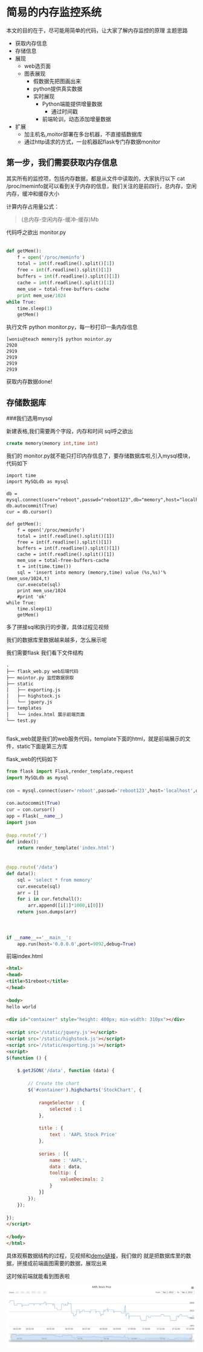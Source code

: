 # 简易的内存监控系统

本文的目的在于，尽可能用简单的代码，让大家了解内存监控的原理
主题思路
* 获取内存信息
* 存储信息
* 展现
    - web选页面
    - 图表展现
        + 假数据先把图画出来
        + python提供真实数据
        + 实时展现
            * Python端能提供增量数据
                - 通过时间戳
            * 前端轮训，动态添加增量数据
* 扩展
    - 加主机名,moitor部署在多台机器，不直接插数据库
    - 通过http请求的方式，一台机器起flask专门存数据monitor

## 第一步，我们需要获取内存信息

其实所有的监控项，包括内存数据，都是从文件中读取的，大家执行以下 cat /proc/meminfo就可以看到关于内存的信息，我们关注的是前四行，总内存，空闲内存，缓冲和缓存大小

计算内存占用量公式：
> (总内存-空闲内存-缓冲-缓存)Mb

代码呼之欲出 monitor.py

```python

def getMem():
    f = open('/proc/meminfo')
    total = int(f.readline().split()[1])
    free = int(f.readline().split()[1])
    buffers = int(f.readline().split()[1])
    cache = int(f.readline().split()[1])
    mem_use = total-free-buffers-cache
    print mem_use/1024
while True:
    time.sleep(1)
    getMem()

```

执行文件 python monitor.py，每一秒打印一条内存信息

```
[woniu@teach memory]$ python mointor.py 
2920
2919
2919
2919
2919

```


获取内存数据done!

## 存储数据库

###我们选用mysql 

新建表格,我们需要两个字段，内存和时间 sql呼之欲出

```sql
create memory(memory int,time int)
```

我们的 monitor.py就不能只打印内存信息了，要存储数据库啦,引入mysql模块，代码如下

```
import time
import MySQLdb as mysql

db = mysql.connect(user="reboot",passwd="reboot123",db="memory",host="localhost")
db.autocommit(True)
cur = db.cursor()

def getMem():
    f = open('/proc/meminfo')
    total = int(f.readline().split()[1])
    free = int(f.readline().split()[1])
    buffers = int(f.readline().split()[1])
    cache = int(f.readline().split()[1])
    mem_use = total-free-buffers-cache
    t = int(time.time())
    sql = 'insert into memory (memory,time) value (%s,%s)'%(mem_use/1024,t)
    cur.execute(sql)
    print mem_use/1024
    #print 'ok'
while True:
    time.sleep(1)
    getMem()

```

多了拼接sql和执行的步骤，具体过程见视频

我们的数据库里数据越来越多，怎么展示呢

我们需要flask
我们看下文件结构

```
.
├── flask_web.py web后端代码
├── mointor.py 监控数据获取
├── static
│   ├── exporting.js
│   ├── highstock.js
│   └── jquery.js
├── templates
│   └── index.html 展示前端页面
└── test.py


```

flask_web就是我们的web服务代码，template下面的html，就是前端展示的文件，static下面是第三方库

flask_web的代码如下

```python
from flask import Flask,render_template,request
import MySQLdb as mysql

con = mysql.connect(user='reboot',passwd='reboot123',host='localhost',db='memory')

con.autocommit(True)
cur = con.cursor()
app = Flask(__name__)
import json

@app.route('/')
def index():
    return render_template('index.html')


@app.route('/data')
def data():
    sql = 'select * from memory'
    cur.execute(sql)
    arr = []
    for i in cur.fetchall():
        arr.append([i[1]*1000,i[0]])
    return json.dumps(arr)



if __name__=='__main__':
    app.run(host='0.0.0.0',port=9092,debug=True)

```
前端index.html

```html
<html>
<head>
<title>51reboot</title>
</head>

<body>
hello world

<div id="container" style="height: 400px; min-width: 310px"></div>

<script src='/static/jquery.js'></script>
<script src='/static/highstock.js'></script>
<script src='/static/exporting.js'></script>
<script>
$(function () {

    $.getJSON('/data', function (data) {

        // Create the chart
        $('#container').highcharts('StockChart', {

            rangeSelector : {
                selected : 1
            },

            title : {
                text : 'AAPL Stock Price'
            },

            series : [{
                name : 'AAPL',
                data : data,
                tooltip: {
                    valueDecimals: 2
                }
            }]
        });
    });

});
</script>

</body>
</html>
```

具体观察数据结构的过程，见视频和[demo链接](http://code.hcharts.cn/highstock/hhhhio)，我们做的 就是把数据库里的数据，拼接成前端画图需要的数据，展现出来

这时候前端就能看到图表啦


![](01.png)



```
```
```
```
```
```



